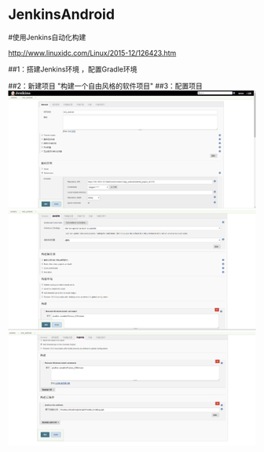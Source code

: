 # JenkinsAndroid
#使用Jenkins自动化构建

http://www.linuxidc.com/Linux/2015-12/126423.htm

##1：搭建Jenkins环境 ，配置Gradle环境

##2：新建项目 
 "构建一个自由风格的软件项目"
##3：配置项目
![image](https://github.com/SomnusWu/JenkinsAndroid/blob/master/test1.png)
![image](https://github.com/SomnusWu/JenkinsAndroid/blob/master/test2.png)
![image](https://github.com/SomnusWu/JenkinsAndroid/blob/master/test3.png)



